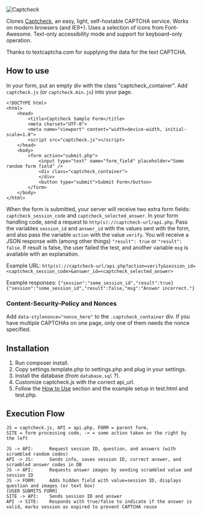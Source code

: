 <img src="https://source.netsyms.com/Netsyms/Captcheck/raw/master/logo.png" alt="Captcheck" style="max-width: 50%;" />


Clones [Captcheck](https://source.netsyms.com/Netsyms/Captcheck), an easy, light, self-hostable CAPTCHA service. Works on modern browsers (and IE9+). Uses a selection of icons from Font-Awesome. Text-only accessibility mode and support for keyboard-only operation.

Thanks to textcaptcha.com for supplying the data for the text CAPTCHA.

## How to use

In your form, put an empty div with the class "captcheck_container".
Add `captcheck.js` (or `captcheck.min.js`) into your page.

    <!DOCTYPE html>
    <html>
        <head>
            <title>Captcheck Sample Form</title>
            <meta charset="UTF-8">
            <meta name="viewport" content="width=device-width, initial-scale=1.0">
            <script src="captcheck.js"></script>
        </head>
        <body>
            <form action="submit.php">
                <input type="text" name="form_field" placeholder="Some random form field" />
                <div class="captcheck_container">
                </div>
                <button type="submit">Submit Form</button>
            </form>
        </body>
    </html>

When the form is submitted, your server will receive two extra form fields:
`captcheck_session_code` and `captcheck_selected_answer`.
In your form handling code, send a request to `http(s)://captcheck-url/api.php`.
Pass the variables `session_id` and `answer_id` with the values sent with the form, and also pass the variable `action` with the value `verify`.
You will receive a JSON response with (among other things) `"result": true` or `"result": false`. If result is false, the user failed the test, and another variable `msg` is available with an explanation.

Example URL:
`http(s)://captcheck-url/api.php?action=verify&session_id=<captcheck_session_code>&answer_id=<captcheck_selected_answer>`

Example responses:
`{"session":"some_session_id","result":true}`
`{"session":"some_session_id","result":false,"msg":"Answer incorrect."}`

### Content-Security-Policy and Nonces

Add `data-stylenonce="nonce_here"` to the `.captcheck_container` div.
If you have multiple CAPTCHAs on one page, only one of them needs the nonce specified.


## Installation

1. Run composer install.
2. Copy settings.template.php to settings.php and plug in your settings.
3. Install the database (from `database.sql` ?).
4. Customize captcheck.js with the correct api_url.
5. Follow the [How to Use](#how-to-use) section and the example setup in test.html and test.php.


## Execution Flow

    JS = captcheck.js, API = api.php, FORM = parent form,
    SITE = form processing code, -> = some action taken on the right by the left

    JS -> API:      Request session ID, question, and answers (with scrambled random codes)
    API -> JS:      Sends info, saves session ID, correct answer, and scrambled answer codes in DB
    JS -> API:      Requests answer images by sending scrambled value and session ID
    JS -> FORM:     Adds hidden field with value=session ID, displays question and images (or text box)
    [USER SUBMITS FORM]
    SITE -> API:    Sends session ID and answer
    API -> SITE:    Responds with true/false to indicate if the answer is valid, marks session as expired to prevent CAPTCHA reuse
